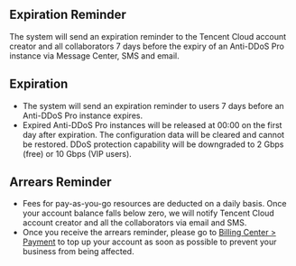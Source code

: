 ## Expiration Reminder
The system will send an expiration reminder to the Tencent Cloud account creator and all collaborators 7 days before the expiry of an Anti-DDoS Pro instance via Message Center, SMS and email.

## Expiration
- The system will send an expiration reminder to users 7 days before an Anti-DDoS Pro instance expires.
- Expired Anti-DDoS Pro instances will be released at 00:00 on the first day after expiration. The configuration data will be cleared and cannot be restored. DDoS protection capability will be downgraded to 2 Gbps (free) or 10 Gbps (VIP users).

## Arrears Reminder
- Fees for pay-as-you-go resources are deducted on a daily basis. Once your account balance falls below zero, we will notify Tencent Cloud account creator and all the collaborators via email and SMS.
- Once you receive the arrears reminder, please go to [Billing Center > Payment](https://console.cloud.tencent.com/account/recharge) to top up your account as soon as possible to prevent your business from being affected.

